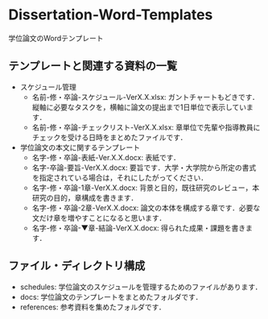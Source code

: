 # Dissertation-Word-Templates

学位論文のWordテンプレート

## テンプレートと関連する資料の一覧

- スケジュール管理
  - 名前-修・卒論-スケジュール-VerX.X.xlsx: ガントチャートもどきです．縦軸に必要なタスクを，横軸に論文の提出まで1日単位で表示しています．
  - 名前-修・卒論-チェックリスト-VerX.X.xlsx: 章単位で先輩や指導教員にチェックを受ける日時をまとめたファイルです．
- 学位論文の本文に関するテンプレート
  - 名字-修・卒論-表紙-Ver.X.X.docx: 表紙です．
  - 名字-卒論-要旨-VerX.X.docx: 要旨です．大学・大学院から所定の書式を指定されている場合は，それにしたがってください．
  - 名字-修・卒論-1章-VerX.X.docx: 背景と目的，既往研究のレビュー，本研究の目的，章構成を書きます．
  - 名字-修・卒論-2章-VerX.X.docx: 論文の本体を構成する章です．必要な文だけ章を増やすことになると思います．
  - 名字-修・卒論-▼章-結論-VerX.X.docx: 得られた成果・課題を書きます．

## ファイル・ディレクトリ構成

- schedules: 学位論文のスケジュールを管理するためのファイルがあります．
- docs: 学位論文のテンプレートをまとめたフォルダです．
- references: 参考資料を集めたフォルダです．
